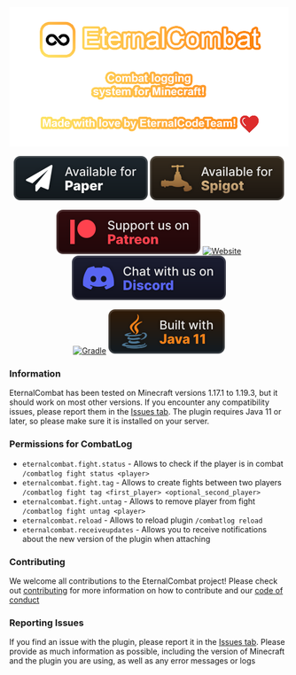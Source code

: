 <div align="center">

![](/assets/readme-banner.png)

[![Supports Paper](https://raw.githubusercontent.com/intergrav/devins-badges/v3/assets/cozy/supported/paper_vector.svg)](https://papermc.io)
[![Supports Spigot](https://raw.githubusercontent.com/intergrav/devins-badges/v3/assets/cozy/supported/spigot_vector.svg)](https://spigotmc.org)

[![Patreon](https://raw.githubusercontent.com/intergrav/devins-badges/v3/assets/cozy/donate/patreon-plural_vector.svg)](https://www.patreon.com/eternalcode)
[![Website](https://raw.githubusercontent.com/intergrav/devins-badges/v3/assets/cozy/documentation/website_vector.svg)](https://eternalcode.pl/)
[![Discord](https://raw.githubusercontent.com/intergrav/devins-badges/v3/assets/cozy/social/discord-plural_vector.svg)](https://discord.gg/FQ7jmGBd6c)

[![Gradle](https://raw.githubusercontent.com/intergrav/devins-badges/v3/assets/cozy/built-with/gradle_vector.svg)](https://gradle.org/)
[![Java](https://raw.githubusercontent.com/intergrav/devins-badges/v3/assets/cozy/built-with/java11_vector.svg)](https://www.java.com/)
</div>

### Information
EternalCombat has been tested on Minecraft versions 1.17.1 to 1.19.3, but it should work on most other versions. If you encounter any compatibility issues, please report them in the
[Issues tab](https://github.com/EternalCodeTeam/EternalCombat/issues). The plugin requires Java 11 or later, so please make sure it is installed on your server.

### Permissions for CombatLog

- `eternalcombat.fight.status` - Allows to check if the player is in combat `/combatlog fight status <player>`
- `eternalcombat.fight.tag` - Allows to create fights between two players  `/combatlog fight tag <first_player> <optional_second_player>`
- `eternalcombat.fight.untag` - Allows to remove player from fight `/combatlog fight untag <player>`
- `eternalcombat.reload` - Allows to reload plugin `/combatlog reload`
- `eternalcombat.receiveupdates` - Allows you to receive notifications about the new version of the plugin when attaching

### Contributing
We welcome all contributions to the EternalCombat project! Please check out [contributing](.github/CONTRIBUTING.md) for more information on how to contribute and our [code of conduct](./.github/CODE_OF_CONDUCT.md)

### Reporting Issues
If you find an issue with the plugin, please report it in the [Issues tab](https://github.com/EternalCodeTeam/EternalCombat/issues). Please provide as much information as possible, including the version of Minecraft and the plugin you are using, as well as any error messages or logs
